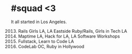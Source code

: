 # #squad <3

It all started in Los Angeles.

2013. Rails Girls LA, LA Eastside Ruby/Rails, Girls in Tech LA
2014. Maptime LA, Hack for LA, LA Software Workshops
2015. Fullstack, Learn to Code LA
2016. CodeLab OC, Ruby in Hollywood

